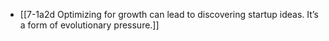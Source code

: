 - [[7-1a2d Optimizing for growth can lead to discovering startup ideas. It’s a form of evolutionary pressure.]]
